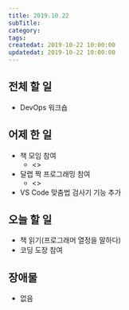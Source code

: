 ```yaml
---
title: 2019.10.22
subTitle: 
category: 
tags: 
createdat: 2019-10-22 10:00:00
updatedat: 2019-10-22 10:00:00
---
```


## 전체 할 일

* DevOps 워크숍

## 어제 한 일

* 책 모임 참여
  * <>
* 달랩 짝 프로그래밍 참여
  * <>
* VS Code 맞춤법 검사기 기능 추가

## 오늘 할 일

* 책 읽기(프로그래머 열정을 말하다)
* 코딩 도장 참여

## 장애물

* 없음